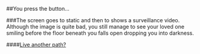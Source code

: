 ##You press the button...

###The screen goes to static and then to shows a surveillance video. Although the image is quite bad, you still manage to see your loved one smiling before the floor beneath you falls open dropping you into darkness.

####[Live another path?](../../README.md)